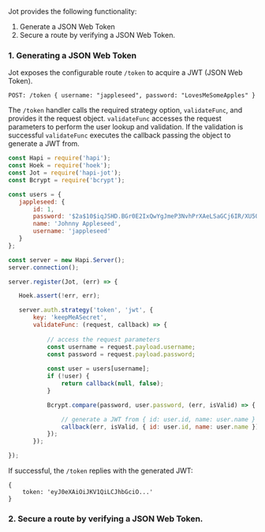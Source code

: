 
Jot provides the following functionality:

1.  Generate a JSON Web Token
2.  Secure a route by verifying a JSON Web Token.

### 1.  Generating a JSON Web Token

Jot exposes the configurable route `/token` to acquire a JWT (JSON Web Token).  

```
POST: /token { username: "jappleseed", password: "LovesMeSomeApples" }
```

The `/token` handler calls the required strategy option, `validateFunc`, and provides it the request object.  `validateFunc` accesses the request parameters to perform the user lookup and validation.  If the validation is successful `validateFunc` executes the callback passing the object to generate a JWT from. 
 
 ```js
const Hapi = require('hapi');
const Hoek = require('hoek');
const Jot = require('hapi-jot');
const Bcrypt = require('bcrypt');

const users = {
    jappleseed: {
        id: 1,
        password: '$2a$10$iqJSHD.BGr0E2IxQwYgJmeP3NvhPrXAeLSaGCj6IR/XU5QtjVu5Tm', // 'secret'
        name: 'Johnny Appleseed',
        username: 'jappleseed'
    }
};

const server = new Hapi.Server();
server.connection();

server.register(Jot, (err) => {

    Hoek.assert(!err, err);

    server.auth.strategy('token', 'jwt', {
        key: 'keepMeASecret',
        validateFunc: (request, callback) => {
            
            // access the request parameters
            const username = request.payload.username;
            const password = request.payload.password;
            
            const user = users[username];
            if (!user) {
                return callback(null, false);
            }

            Bcrypt.compare(password, user.password, (err, isValid) => {

                // generate a JWT from { id: user.id, name: user.name }
                callback(err, isValid, { id: user.id, name: user.name });
            });
        });

});
```

If successful, the `/token` replies with the generated JWT: 
```
{ 
    token: 'eyJ0eXAiOiJKV1QiLCJhbGciO...'
}
```



### 2.  Secure a route by verifying a JSON Web Token.
